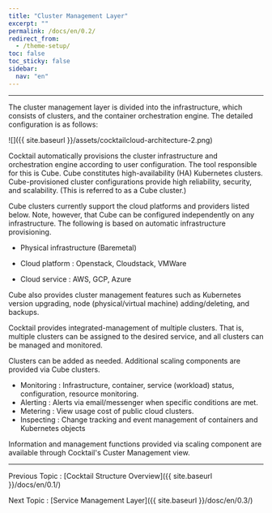 ```yaml
---
title: "Cluster Management Layer"
excerpt: ""
permalink: /docs/en/0.2/
redirect_from:
  - /theme-setup/
toc: false
toc_sticky: false
sidebar:
  nav: "en"
---
```



---

The cluster management layer is divided into the infrastructure, which consists of clusters, and the container orchestration engine.
The detailed configuration is as follows:

![]({{ site.baseurl }}/assets/cocktailcloud-architecture-2.png)

Cocktail automatically provisions the cluster infrastructure and orchestration engine according to user configuration. The tool responsible for this is Cube. Cube constitutes high-availability \(HA\) Kubernetes clusters. Cube-provisioned cluster configurations provide high reliability, security, and scalability. \(This is referred to as a Cube cluster.\)

Cube clusters currently support the cloud platforms and providers listed below. Note, however, that Cube can be configured independently on any infrastructure. The following is based on automatic infrastructure provisioning.

* Physical infrastructure \(Baremetal\)

* Cloud platform : Openstack, Cloudstack, VMWare

* Cloud service : AWS, GCP, Azure

Cube also provides cluster management features such as Kubernetes version upgrading, node \(physical/virtual machine\) adding/deleting, and backups.

Cocktail provides integrated-management of multiple clusters. That is, multiple clusters can be assigned to the desired service, and all clusters can be managed and monitored.

Clusters can be added as needed. Additional scaling components are provided via Cube clusters.

* Monitoring : Infrastructure, container, service \(workload\) status, configuration, resource monitoring.
* Alerting : Alerts via email/messenger when specific conditions are met.
* Metering : View usage cost of public cloud clusters.
* Inspecting : Change tracking and event management of containers and Kubernetes objects

Information and management functions provided via scaling component are available through Cocktail's Custer Management view.

---

Previous Topic : [Cocktail Structure Overview]({{ site.baseurl }}/docs/en/0.1/)

Next Topic : [Service Management Layer]({{ site.baseurl }}/dosc/en/0.3/)
